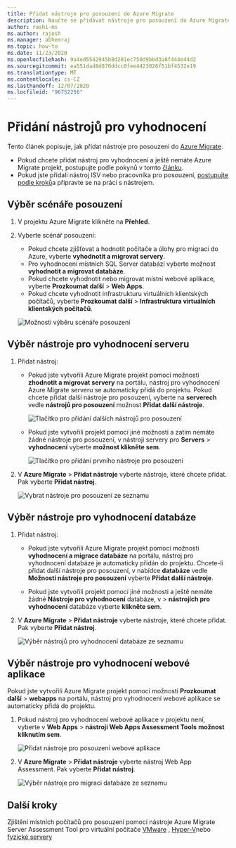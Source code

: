 ```yaml
---
title: Přidat nástroje pro posouzení do Azure Migrate
description: Naučte se přidávat nástroje pro posouzení do Azure Migrate.
author: rashi-ms
ms.author: rajosh
ms.manager: abhemraj
ms.topic: how-to
ms.date: 11/23/2020
ms.openlocfilehash: 9a4ed5542945b8d281ec750d9bbd3a8f444e44d2
ms.sourcegitcommit: ea551dad8d870ddcc0fee4423026f51bf4532e19
ms.translationtype: MT
ms.contentlocale: cs-CZ
ms.lasthandoff: 12/07/2020
ms.locfileid: "96752256"
---
```

# <a name="add-assessment-tools"></a>Přidání nástrojů pro vyhodnocení

Tento článek popisuje, jak přidat nástroje pro posouzení do [Azure Migrate](./migrate-services-overview.md). 

- Pokud chcete přidat nástroj pro vyhodnocení a ještě nemáte Azure Migrate projekt, postupujte podle pokynů v tomto [článku](create-manage-projects.md).
- Pokud jste přidali nástroj ISV nebo pracovníka pro posouzení, [postupujte podle kroků](prepare-isv-movere.md)a připravte se na práci s nástrojem.

## <a name="select-an-assessment-scenario"></a>Výběr scénáře posouzení

1. V projektu Azure Migrate klikněte na **Přehled**.
2. Vyberte scénář posouzení:

    - Pokud chcete zjišťovat a hodnotit počítače a úlohy pro migraci do Azure, vyberte **vyhodnotit a migrovat servery**.
    - Pro vyhodnocení místních SQL Server databází vyberte možnost **vyhodnotit a migrovat databáze**.
    - Pokud chcete vyhodnotit nebo migrovat místní webové aplikace, vyberte **Prozkoumat další**  >  **Web Apps**.
    - Pokud chcete vyhodnotit infrastrukturu virtuálních klientských počítačů, vyberte **Prozkoumat další**  >  **Infrastruktura virtuálních klientských počítačů**.

    ![Možnosti výběru scénáře posouzení](./media/how-to-assess/assess-scenario.png)

## <a name="select-a-server-assessment-tool"></a>Výběr nástroje pro vyhodnocení serveru 


1. Přidat nástroj:

    - Pokud jste vytvořili Azure Migrate projekt pomocí možnosti **zhodnotit a migrovat servery** na portálu, nástroj pro vyhodnocení Azure Migrate serveru se automaticky přidá do projektu. Pokud chcete přidat další nástroje pro posouzení, vyberte na **serverech** vedle **nástrojů pro posouzení** možnost **Přidat další nástroje**.
    
         ![Tlačítko pro přidání dalších nástrojů pro posouzení](./media/how-to-assess/add-assessment-tool.png)

    - Pokud jste vytvořili projekt pomocí jiné možnosti a zatím nemáte žádné nástroje pro posouzení, v nástroji servery pro **Servers**  >  **vyhodnocení** vyberte **možnost klikněte sem**.

        ![Tlačítko pro přidání prvního nástroje pro posouzení](./media/how-to-assess/no-assessment-tool.png)

2. V **Azure Migrate**  >  **Přidat nástroje** vyberte nástroje, které chcete přidat. Pak vyberte **Přidat nástroj**.

    ![Vybrat nástroje pro posouzení ze seznamu](./media/how-to-assess/select-assessment-tool.png)



## <a name="select-a-database-assessment-tool"></a>Výběr nástroje pro vyhodnocení databáze

1. Přidat nástroj:

    - Pokud jste vytvořili Azure Migrate projekt pomocí možnosti **vyhodnocení a migrace databáze** na portálu, nástroj pro vyhodnocení databáze je automaticky přidán do projektu. Chcete-li přidat další nástroje pro posouzení, v nabídce **databáze** vedle **Možnosti nástroje pro posouzení** vyberte **Přidat další nástroje**.

    - Pokud jste vytvořili projekt pomocí jiné možnosti a ještě nemáte žádné **Nástroje pro vyhodnocení** databáze, v  >  **nástrojích pro vyhodnocení** databáze vyberte **klikněte sem**.

2. V **Azure Migrate**  >  **Přidat nástroje** vyberte nástroje, které chcete přidat. Pak vyberte **Přidat nástroj**.

    ![Výběr nástrojů pro vyhodnocení databáze ze seznamu](./media/how-to-assess/select-database-assessment-tool.png)


## <a name="select-a-web-app-assessment-tool"></a>Výběr nástroje pro vyhodnocení webové aplikace

Pokud jste vytvořili Azure Migrate projekt pomocí možnosti **Prozkoumat další**  >  **webapps** na portálu, nástroj pro vyhodnocení webové aplikace se automaticky přidá do projektu. 


1. Pokud nástroj pro vyhodnocení webové aplikace v projektu není, vyberte v **Web Apps**  >  **nástroji Web Apps Assessment Tools** **možnost kliknutím sem**.
    
    ![Přidat nástroje pro posouzení webové aplikace](./media/how-to-assess/no-web-app-assessment-tool.png)


2. V **Azure Migrate**  >  **Přidat nástroje** vyberte nástroj Web App Assessment. Pak vyberte **Přidat nástroj**.

    ![Výběr nástroje pro migraci databáze ze seznamu](./media/how-to-assess/select-web-app-assessment-tool.png)

 


## <a name="next-steps"></a>Další kroky

Zjištění místních počítačů pro posouzení pomocí nástroje Azure Migrate Server Assessment Tool pro virtuální počítače [VMware](./tutorial-discover-vmware.md) , [Hyper-V](./tutorial-discover-hyper-v.md)nebo [fyzické servery](./tutorial-discover-physical.md)